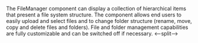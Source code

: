 The FileManager component can display a collection of hierarchical items that present a file system structure. The component allows end users to easily upload and select files and to change folder structure (rename, move, copy and delete files and folders). File and folder management capabilities are fully customizable and can be switched off if necessary.
<--split-->